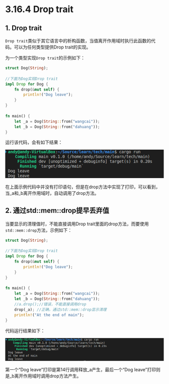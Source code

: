 # 3.16.4 Drop trait

## 1. Drop trait

`Drop trait`类似于其它语言中的析构函数，当值离开作用域时执行此函数的代码。可以为任何类型提供Drop trait的实现。

为一个类型实现`Drop trait`的示例如下：

```rust
struct Dog(String);

//下面为Dog实现Drop trait
impl Drop for Dog {
    fn drop(&mut self) {
        println!("Dog leave");
    }
}

fn main() {
    let _a = Dog(String::from("wangcai"));
    let _b = Dog(String::from("dahuang"));
}
```

运行该代码，会有如下结果：

![注释](.././assets/24.png)

在上面示例代码中并没有打印语句，但是在drop方法中实现了打印，可以看到，当_a和_b离开作用域时，自动调用了drop方法。

## 2. 通过std::mem::drop提早丢弃值

当要显示的清理值时，不能直接调用Drop trait里面的drop方法，而要使用`std::mem::drop`方法，示例如下：

```rust
struct Dog(String);

//下面为Dog实现Drop trait
impl Drop for Dog {
    fn drop(&mut self) {
        println!("Dog leave");
    }
}

fn main() {
    let _a = Dog(String::from("wangcai"));
    let _b = Dog(String::from("dahuang"));
    //a.drop();//错误，不能直接调用drop
    drop(_a); //正确，通过std::mem::drop显示清理
    println!("At the end of main");
}
```

代码运行结果如下：

![注释](.././assets/25.png)

第一个“Dog leave”打印是第14行调用释放_a产生，最后一个“Dog leave”打印则是_b离开作用域时调用drop方法产生。
